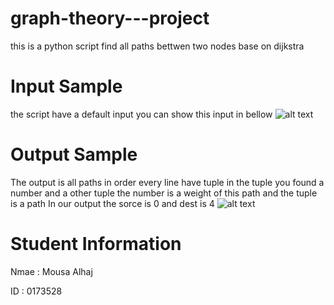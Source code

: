 # graph-theory---project

this is a python script find all paths bettwen two nodes base on dijkstra

# Input Sample

the script have a default input you can show this input in bellow
![alt text](https://raw.githubusercontent.com/0xf1f1/graph-theory---project/master/img/Fig-11.jpg)

# Output Sample

The output is all paths in order
every line have tuple in the tuple you found a number and a other tuple
the number is a weight of this path and the tuple is a path
In our output the sorce is 0 and dest is 4
![alt text](https://raw.githubusercontent.com/0xf1f1/graph-theory---project/master/img/input.png)

# Student Information
Nmae : Mousa Alhaj

ID : 0173528
